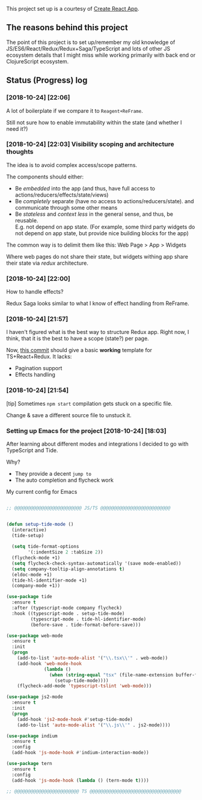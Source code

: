 This project set up is a courtesy of  [Create React App](https://github.com/facebookincubator/create-react-app).

## The reasons behind this project

The point of this project is to set up/remember my old knowledge of JS/ES6/React/Redux/Redux+Saga/TypeScript
and lots of other JS ecosystem details that I might miss while working primarily with back end or ClojureScript 
ecosystem. 

## Status (Progress) log

### [2018-10-24] [22:06]

A lot of boilerplate if we compare it to `Reagent+ReFrame`.

Still not sure how to enable immutability within the state
(and whether  I need it?)

### [2018-10-24] [22:03] Visibility scoping and architecture thoughts

The idea is to avoid complex access/scope patterns. 

The components should either:
* Be *embedded*   into the app (and thus, have full access to actions/reducers/effects/state/views)
* Be *completely* separate     (have no access to actions/reducers/state). and communicate through some other means
* Be *stateless* and *context less* in the general sense, and thus, be reusable.  
  E.g. not depend on app state. (For example, some third party widgets do not depend on app state, but provide 
  nice building blocks for the app)
  
The common way is to delimit them like this: Web Page > App > Widgets

Where web pages do not share their state, but widgets withing app share 
their state via *redux* architecture. 


### [2018-10-24] [22:00]
How to handle effects? 

Redux Saga looks similar to what I know of effect handling from 
ReFrame. 

### [2018-10-24] [21:57]

I haven't figured what is the best way to structure Redux app. 
Right now, I think, that it is the best to have a scope (state?)
per page. 


Now, [this commit](https://github.com/MichaelLeachim/shumeric/commit/28167e75b94706587add481e06973450d07eab4e)
should give a basic **working** template for TS+React+Redux. 
It lacks:

* Pagination support
* Effects handling


### [2018-10-24] [21:54]

[tip] Sometimes `npm start` compilation gets stuck
on a specific file. 

Change & save a different source file to 
unstuck it. 

### Setting up Emacs for the project [2018-10-24] [18:03]

After learning about different modes and integrations
I decided to go with TypeScript and Tide. 

Why? 

* They provide a decent `jump to`
* The auto completion and flycheck work

My current config for Emacs

```lisp

;; @@@@@@@@@@@@@@@@@@@@@@@@@ JS/TS @@@@@@@@@@@@@@@@@@@@@@@@@@


(defun setup-tide-mode ()
  (interactive)
  (tide-setup)
  
  (setq tide-format-options
        '(:indentSize 2 :tabSize 2))
  (flycheck-mode +1)
  (setq flycheck-check-syntax-automatically '(save mode-enabled))
  (setq company-tooltip-align-annotations t)
  (eldoc-mode +1)
  (tide-hl-identifier-mode +1)
  (company-mode +1))

(use-package tide
  :ensure t
  :after (typescript-mode company flycheck)
  :hook ((typescript-mode . setup-tide-mode)
         (typescript-mode . tide-hl-identifier-mode)
         (before-save . tide-format-before-save)))

(use-package web-mode
  :ensure t
  :init
  (progn
    (add-to-list 'auto-mode-alist '("\\.tsx\\'" . web-mode))
    (add-hook 'web-mode-hook
              (lambda ()
                (when (string-equal "tsx" (file-name-extension buffer-file-name))
                  (setup-tide-mode))))
    (flycheck-add-mode 'typescript-tslint 'web-mode)))

(use-package js2-mode
  :ensure t
  :init
  (progn
    (add-hook 'js2-mode-hook #'setup-tide-mode)
    (add-to-list 'auto-mode-alist '("\\.js\\'" . js2-mode))))

(use-package indium
  :ensure t
  :config
  (add-hook 'js-mode-hook #'indium-interaction-mode))

(use-package tern
  :ensure t
  :config
  (add-hook 'js-mode-hook (lambda () (tern-mode t))))

;; @@@@@@@@@@@@@@@@@@@@@@@@ TS @@@@@@@@@@@@@@@@@@@@@@@@@@@@@@@@@@

```
